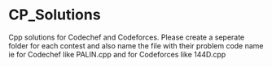 # CP_Solutions
Cpp solutions for Codechef and Codeforces. Please create a seperate folder for each contest and also name the file with their problem code name ie for Codechef like PALIN.cpp and for Codeforces like 144D.cpp  
